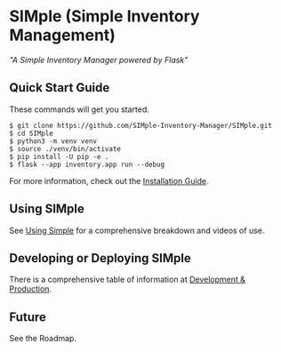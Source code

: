# SIMple (Simple Inventory Management)
*"A Simple Inventory Manager powered by Flask"*

## Quick Start Guide

These commands will get you started.

``` sourceCode console
$ git clone https://github.com/SIMple-Inventory-Manager/SIMple.git
$ cd SIMple
$ python3 -m venv venv
$ source ./venv/bin/activate
$ pip install -U pip -e .
$ flask --app inventory.app run --debug

```

For more information, check out the [Installation Guide](../../wiki/Installation-&-Quick-Start).

## Using SIMple
See [Using Simple](../../wiki/Using-SIMple) for a comprehensive breakdown and videos of use.

## Developing or Deploying SIMple
There is a comprehensive table of information at [Development & Production](../../wiki/Development-&-Production).

## Future
See the Roadmap.
